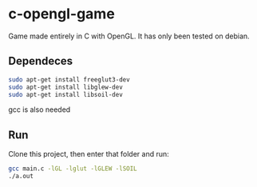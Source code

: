 # c-opengl-game
Game made entirely in C with OpenGL. It has only been tested on debian.
## Dependeces
```sh
sudo apt-get install freeglut3-dev 
sudo apt-get install libglew-dev 
sudo apt-get install libsoil-dev 
```
gcc is also needed
## Run
Clone this project, then enter that folder and run:
```sh
gcc main.c -lGL -lglut -lGLEW -lSOIL
./a.out
```
